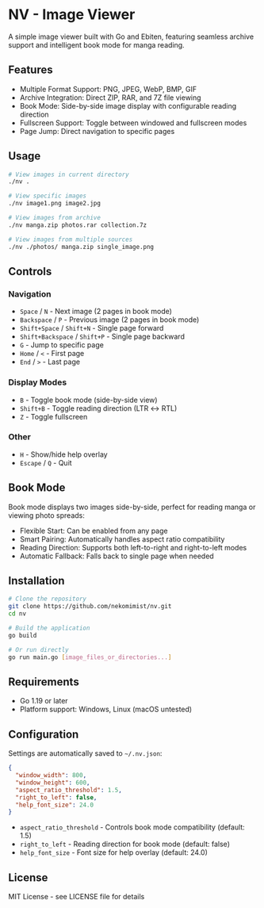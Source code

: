 # NV - Image Viewer

A simple image viewer built with Go and Ebiten, featuring seamless archive support and intelligent book mode for manga reading.

## Features

- Multiple Format Support: PNG, JPEG, WebP, BMP, GIF
- Archive Integration: Direct ZIP, RAR, and 7Z file viewing
- Book Mode: Side-by-side image display with configurable reading direction
- Fullscreen Support: Toggle between windowed and fullscreen modes
- Page Jump: Direct navigation to specific pages

## Usage

```bash
# View images in current directory
./nv .

# View specific images
./nv image1.png image2.jpg

# View images from archive
./nv manga.zip photos.rar collection.7z

# View images from multiple sources
./nv ./photos/ manga.zip single_image.png
```

## Controls

### Navigation
- `Space` / `N` - Next image (2 pages in book mode)
- `Backspace` / `P` - Previous image (2 pages in book mode)
- `Shift+Space` / `Shift+N` - Single page forward
- `Shift+Backspace` / `Shift+P` - Single page backward
- `G` - Jump to specific page
- `Home` / `<` - First page
- `End` / `>` - Last page

### Display Modes
- `B` - Toggle book mode (side-by-side view)
- `Shift+B` - Toggle reading direction (LTR ↔ RTL)
- `Z` - Toggle fullscreen

### Other
- `H` - Show/hide help overlay
- `Escape` / `Q` - Quit

## Book Mode

Book mode displays two images side-by-side, perfect for reading manga or viewing photo spreads:

- Flexible Start: Can be enabled from any page
- Smart Pairing: Automatically handles aspect ratio compatibility
- Reading Direction: Supports both left-to-right and right-to-left modes
- Automatic Fallback: Falls back to single page when needed

## Installation

```bash
# Clone the repository
git clone https://github.com/nekomimist/nv.git
cd nv

# Build the application
go build

# Or run directly
go run main.go [image_files_or_directories...]
```

## Requirements

- Go 1.19 or later
- Platform support: Windows, Linux (macOS untested)

## Configuration

Settings are automatically saved to `~/.nv.json`:

```json
{
  "window_width": 800,
  "window_height": 600,
  "aspect_ratio_threshold": 1.5,
  "right_to_left": false,
  "help_font_size": 24.0
}
```

- `aspect_ratio_threshold` - Controls book mode compatibility (default: 1.5)
- `right_to_left` - Reading direction for book mode (default: false)
- `help_font_size` - Font size for help overlay (default: 24.0)

## License

MIT License - see LICENSE file for details
